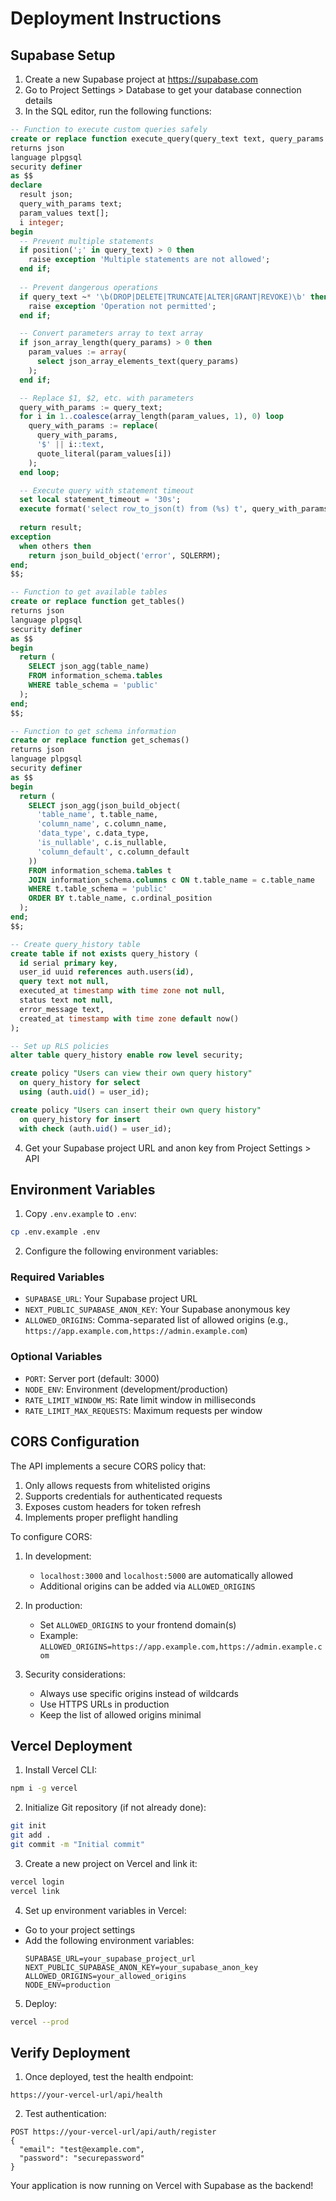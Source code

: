 # Deployment Instructions

## Supabase Setup

1. Create a new Supabase project at https://supabase.com
2. Go to Project Settings > Database to get your database connection details
3. In the SQL editor, run the following functions:

```sql
-- Function to execute custom queries safely
create or replace function execute_query(query_text text, query_params json)
returns json
language plpgsql
security definer
as $$
declare
  result json;
  query_with_params text;
  param_values text[];
  i integer;
begin
  -- Prevent multiple statements
  if position(';' in query_text) > 0 then
    raise exception 'Multiple statements are not allowed';
  end if;
  
  -- Prevent dangerous operations
  if query_text ~* '\b(DROP|DELETE|TRUNCATE|ALTER|GRANT|REVOKE)\b' then
    raise exception 'Operation not permitted';
  end if;

  -- Convert parameters array to text array
  if json_array_length(query_params) > 0 then
    param_values := array(
      select json_array_elements_text(query_params)
    );
  end if;

  -- Replace $1, $2, etc. with parameters
  query_with_params := query_text;
  for i in 1..coalesce(array_length(param_values, 1), 0) loop
    query_with_params := replace(
      query_with_params,
      '$' || i::text,
      quote_literal(param_values[i])
    );
  end loop;

  -- Execute query with statement timeout
  set local statement_timeout = '30s';
  execute format('select row_to_json(t) from (%s) t', query_with_params) into result;
  
  return result;
exception
  when others then
    return json_build_object('error', SQLERRM);
end;
$$;

-- Function to get available tables
create or replace function get_tables()
returns json
language plpgsql
security definer
as $$
begin
  return (
    SELECT json_agg(table_name)
    FROM information_schema.tables
    WHERE table_schema = 'public'
  );
end;
$$;

-- Function to get schema information
create or replace function get_schemas()
returns json
language plpgsql
security definer
as $$
begin
  return (
    SELECT json_agg(json_build_object(
      'table_name', t.table_name,
      'column_name', c.column_name,
      'data_type', c.data_type,
      'is_nullable', c.is_nullable,
      'column_default', c.column_default
    ))
    FROM information_schema.tables t
    JOIN information_schema.columns c ON t.table_name = c.table_name
    WHERE t.table_schema = 'public'
    ORDER BY t.table_name, c.ordinal_position
  );
end;
$$;

-- Create query_history table
create table if not exists query_history (
  id serial primary key,
  user_id uuid references auth.users(id),
  query text not null,
  executed_at timestamp with time zone not null,
  status text not null,
  error_message text,
  created_at timestamp with time zone default now()
);

-- Set up RLS policies
alter table query_history enable row level security;

create policy "Users can view their own query history"
  on query_history for select
  using (auth.uid() = user_id);

create policy "Users can insert their own query history"
  on query_history for insert
  with check (auth.uid() = user_id);
```

4. Get your Supabase project URL and anon key from Project Settings > API

## Environment Variables

1. Copy `.env.example` to `.env`:
```bash
cp .env.example .env
```

2. Configure the following environment variables:

### Required Variables
- `SUPABASE_URL`: Your Supabase project URL
- `NEXT_PUBLIC_SUPABASE_ANON_KEY`: Your Supabase anonymous key
- `ALLOWED_ORIGINS`: Comma-separated list of allowed origins (e.g., `https://app.example.com,https://admin.example.com`)

### Optional Variables
- `PORT`: Server port (default: 3000)
- `NODE_ENV`: Environment (development/production)
- `RATE_LIMIT_WINDOW_MS`: Rate limit window in milliseconds
- `RATE_LIMIT_MAX_REQUESTS`: Maximum requests per window

## CORS Configuration

The API implements a secure CORS policy that:
1. Only allows requests from whitelisted origins
2. Supports credentials for authenticated requests
3. Exposes custom headers for token refresh
4. Implements proper preflight handling

To configure CORS:

1. In development:
   - `localhost:3000` and `localhost:5000` are automatically allowed
   - Additional origins can be added via `ALLOWED_ORIGINS`

2. In production:
   - Set `ALLOWED_ORIGINS` to your frontend domain(s)
   - Example: `ALLOWED_ORIGINS=https://app.example.com,https://admin.example.com`

3. Security considerations:
   - Always use specific origins instead of wildcards
   - Use HTTPS URLs in production
   - Keep the list of allowed origins minimal

## Vercel Deployment

1. Install Vercel CLI:
```bash
npm i -g vercel
```

2. Initialize Git repository (if not already done):
```bash
git init
git add .
git commit -m "Initial commit"
```

3. Create a new project on Vercel and link it:
```bash
vercel login
vercel link
```

4. Set up environment variables in Vercel:
- Go to your project settings
- Add the following environment variables:
  ```
  SUPABASE_URL=your_supabase_project_url
  NEXT_PUBLIC_SUPABASE_ANON_KEY=your_supabase_anon_key
  ALLOWED_ORIGINS=your_allowed_origins
  NODE_ENV=production
  ```

5. Deploy:
```bash
vercel --prod
```

## Verify Deployment

1. Once deployed, test the health endpoint:
```
https://your-vercel-url/api/health
```

2. Test authentication:
```
POST https://your-vercel-url/api/auth/register
{
  "email": "test@example.com",
  "password": "securepassword"
}
```

Your application is now running on Vercel with Supabase as the backend!
